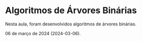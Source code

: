 # Algoritmos de Árvores Binárias

Nesta aula, foram desenvolvidos algoritmos de árvores binárias.

06 de março de 2024 (2024-03-06).